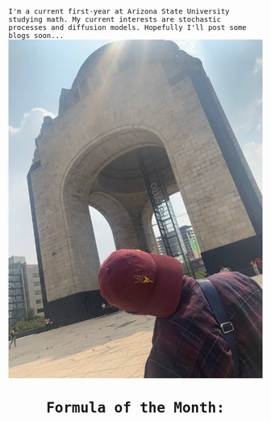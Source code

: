 <style> body { font-family: "Roboto Mono", monospace; } </style>

I'm a current first-year at Arizona State University studying math.
My current interests are stochastic processes and diffusion models. 
Hopefully I'll post some blogs soon... 
![Book logo](IMG_4777.JPG)

# <p align="center">Formula of the Month:</p>



